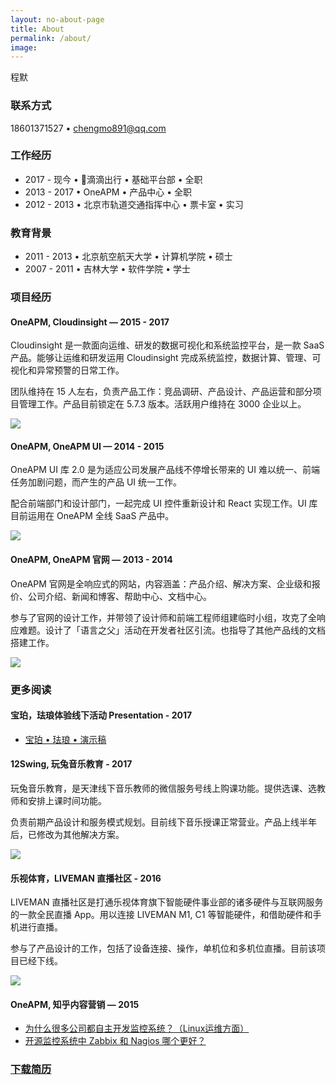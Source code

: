 ```yaml
---
layout: no-about-page
title: About
permalink: /about/
image:
---
```


程默

### 联系方式

18601371527  •  [chengmo891@qq.com](mailto:chengmo891@qq.com)

### 工作经历

* 2017 - 现今 • 滴滴出行 • 基础平台部 • 全职
* 2013 - 2017 • OneAPM • 产品中心 • 全职
* 2012 - 2013 • 北京市轨道交通指挥中心 • 票卡室 • 实习

### 教育背景

* 2011 - 2013 • 北京航空航天大学 • 计算机学院 • 硕士
* 2007 - 2011 • 吉林大学 • 软件学院 • 学士

### 项目经历

#### OneAPM, Cloudinsight — 2015 - 2017

Cloudinsight 是一款面向运维、研发的数据可视化和系统监控平台，是一款 SaaS 产品。能够让运维和研发运用 Cloudinsight 完成系统监控，数据计算、管理、可视化和异常预警的日常工作。

团队维持在 15 人左右，负责产品工作：竞品调研、产品设计、产品运营和部分项目管理工作。产品目前锁定在 5.7.3 版本。活跃用户维持在 3000 企业以上。

![](../images/resume-i-1.png)

#### OneAPM, OneAPM UI — 2014 - 2015

OneAPM UI 库 2.0 是为适应公司发展产品线不停增长带来的 UI 难以统一、前端任务加剧问题，而产生的产品 UI 统一工作。

配合前端部门和设计部门，一起完成 UI 控件重新设计和 React 实现工作。UI 库目前运用在 OneAPM 全线 SaaS 产品中。

![](../images/resume-i-2.png)

#### OneAPM, OneAPM 官网 — 2013 - 2014

OneAPM 官网是全响应式的网站，内容涵盖：产品介绍、解决方案、企业级和报价、公司介绍、新闻和博客、帮助中心、文档中心。

参与了官网的设计工作，并带领了设计师和前端工程师组建临时小组，攻克了全响应难题。设计了「语言之父」活动在开发者社区引流。也指导了其他产品线的文档搭建工作。

![](../images/resume-i-3.png)

### 更多阅读

#### 宝珀，珐琅体验线下活动 Presentation - 2017

* [宝珀 • 珐琅 • 演示稿](http://tvvomomo.github.io/design/2017/05/17/blancpain-enamel-presentation.html)

#### 12Swing, 玩兔音乐教育 - 2017

玩兔音乐教育，是天津线下音乐教师的微信服务号线上购课功能。提供选课、选教师和安排上课时间功能。

负责前期产品设计和服务模式规划。目前线下音乐授课正常营业。产品上线半年后，已修改为其他解决方案。

![](../images/resume-i-5.png)

#### 乐视体育，LIVEMAN 直播社区 - 2016

LIVEMAN 直播社区是打通乐视体育旗下智能硬件事业部的诸多硬件与互联网服务的一款全民直播 App。用以连接 LIVEMAN M1, C1 等智能硬件，和借助硬件和手机进行直播。

参与了产品设计的工作，包括了设备连接、操作，单机位和多机位直播。目前该项目已经下线。

![](../images/resume-i-4.png)

#### OneAPM, 知乎内容营销 — 2015

* [为什么很多公司都自主开发监控系统？（Linux运维方面）](https://www.zhihu.com/question/27464246/answer/75205681)
* [开源监控系统中 Zabbix 和 Nagios 哪个更好？](https://www.zhihu.com/question/19973178/answer/75054424)

### [下载简历](../resume.pdf)
